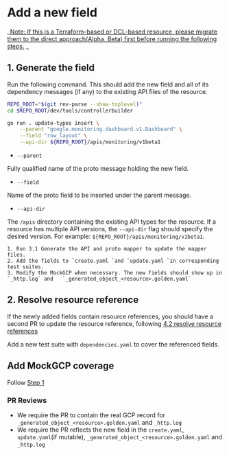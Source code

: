 # Add a new field

_<span style="text-decoration:underline;">Note: If this is a Terraform-based or DCL-based resource, please migrate them to the direct approach([Alpha](./migrate-tf-resource-alpha.md), [Beta](./migrate-tf-resource-beta.md)) first before running the following steps.</span> _

## 1. Generate the field

Run the following command. This should add the new field and all of its dependency messages (if any) to the existing API files of the resource.

```bash
REPO_ROOT="$(git rev-parse --show-toplevel)"
cd $REPO_ROOT/dev/tools/controllerbuilder

go run . update-types insert \
    --parent "google.monitoring.dashboard.v1.Dashboard" \
    --field "row_layout" \
    --api-dir ${REPO_ROOT}/apis/monitoring/v1beta1
```

* `--parent`

Fully qualified name of the proto message holding the new field.

* `--field`

Name of the proto field to be inserted under the parent message.

* `--api-dir`

The `/apis` directory containing the existing API types for the resource. If a resource has multiple API versions, the `--api-dir` flag should specify the desired version. For example: `${REPO_ROOT}/apis/monitoring/v1beta1`.


    1. Run 3.1 Generate the API and proto mapper to update the mapper files.
    2. Add the fields to `create.yaml `and `update.yaml `in corresponding test suites.
    3. Modify the MockGCP when necessary. The new fields should show up in `_http.log` and   `_generated_object_<resource>.golden.yaml` 

## 2. Resolve resource reference

If the newly added fields contain resource references, you should have a second PR to update the resource reference, following [4.2 resolve resource references](../deep-dives/4-add-controller.md#42-resolve-resource-references)

Add a new test suite with `dependencies.yaml` to cover the referenced fields.


## Add MockGCP coverage
 
Follow [Step 1](../deep-dives/1-add-mockgcp-tests.md)

### PR Reviews

* We require the PR to contain the real GCP record for `_generated_object_<resource>.golden.yaml` and `_http.log` 
* We require the PR reflects the new field in the `create.yaml`, `update.yaml`(if mutable),  `_generated_object_<resource>.golden.yaml` and `_http.log`

